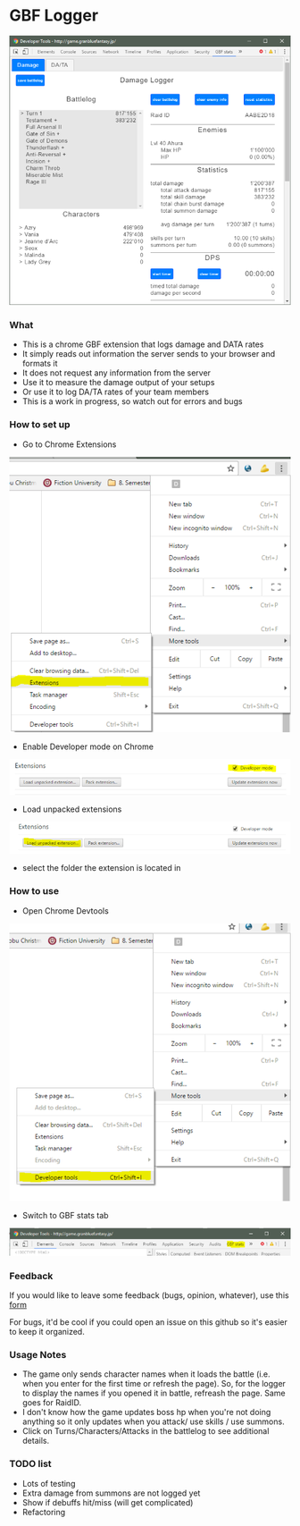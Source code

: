 # GBF Logger #
![Sneak peak](https://github.com/Azryth/gbf-extension/blob/images/images/damageLogger.PNG?raw=true "Sneak Peak")
### What ###

* This is a chrome GBF extension that logs damage and DATA rates
* It simply reads out information the server sends to your browser and formats it
* It does not request any information from the server
* Use it to measure the damage output of your setups
* Or use it to log DA/TA rates of your team members
* This is a work in progress, so watch out for errors and bugs

### How to set up ###

* Go to Chrome Extensions

![Chrome Extensions](https://github.com/Azryth/gbf-extension/blob/images/images/chromeExtensions.PNG?raw=true "Chrome Extensions")

* Enable Developer mode on Chrome

![Enable Devmode](https://github.com/Azryth/gbf-extension/blob/images/images/extensionsDevmode.PNG?raw=true "Enable Devmode")
* Load unpacked extensions

![Load Extension](https://github.com/Azryth/gbf-extension/blob/images/images/loadExtension.PNG?raw=true "Load Extension")
* select the folder the extension is located in

### How to use ###

* Open Chrome Devtools

![Open Devtools](https://github.com/Azryth/gbf-extension/blob/images/images/devtools.PNG?raw=true "Open Devtools")
* Switch to GBF stats tab

![Switch Tabs](https://github.com/Azryth/gbf-extension/blob/images/images/devtoolsTab.PNG?raw=true "Switch Tabs")
### Feedback ###

If you would like to leave some feedback (bugs, opinion, whatever), use this [form](https://docs.google.com/forms/d/e/1FAIpQLSfhruGYJ6cnb4V8rY85WR3LYyJOs0cfIISMhzttRWSdJ8BkuA/viewform)

For bugs, it'd be cool if you could open an issue on this github so it's easier to keep it organized.

### Usage Notes ###

* The game only sends character names when it loads the battle (i.e. when you enter for the first time or refresh the page). So, for the logger to display the names if you opened it in battle, refreash the page. Same goes for RaidID.
* I don't know how the game updates boss hp when you're not doing anything so it only updates when you attack/ use skills / use summons.
* Click on Turns/Characters/Attacks in the battlelog to see additional details.

### TODO list ###

* Lots of testing
* Extra damage from summons are not logged yet
* Show if debuffs hit/miss (will get complicated)
* Refactoring